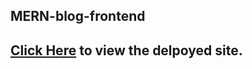 ## MERN-blog-frontend

## [Click Here](https://zealous-noether-bf76cb.netlify.app) to view the delpoyed site.
